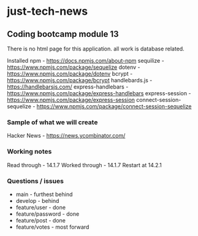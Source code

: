 # just-tech-news

## Coding bootcamp module 13

There is no html page for this application. all work is database related.

Installed
npm - https://docs.npmjs.com/about-npm
sequilize - https://www.npmjs.com/package/sequelize
dotenv - https://www.npmjs.com/package/dotenv
bcrypt - https://www.npmjs.com/package/bcrypt
handlebards.js - https://handlebarsjs.com/
express-handlebars - https://www.npmjs.com/package/express-handlebars
express-session - https://www.npmjs.com/package/express-session
connect-session-sequelize - https://www.npmjs.com/package/connect-session-sequelize

### Sample of what we will create

Hacker News - https://news.ycombinator.com/

### Working notes

Read through - 14.1.7
Worked through - 14.1.7
Restart at 14.2.1

### Questions / issues

- main - furthest behind
- develop - behind
- feature/user - done
- feature/password - done
- feature/post - done
- feature/votes - most forward
